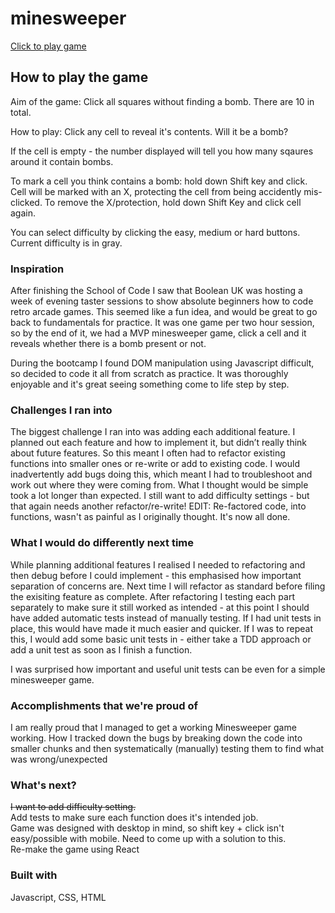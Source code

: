 # minesweeper

[Click to play game](https://minesweeper-omega-eight.vercel.app)

## How to play the game

Aim of the game:
Click all squares without finding a bomb. There are 10 in total.

How to play:
Click any cell to reveal it's contents. Will it be a bomb?

If the cell is empty - the number displayed will tell you how many sqaures around it contain bombs.

To mark a cell you think contains a bomb: hold down Shift key and click. Cell will be marked with an X, protecting the cell from being accidently mis-clicked. To remove the X/protection, hold down Shift Key and click cell again.

You can select difficulty by clicking the easy, medium or hard buttons. Current difficulty is in gray.

### Inspiration

After finishing the School of Code I saw that Boolean UK was hosting a week of evening taster sessions to show absolute beginners how to code retro arcade games. This seemed like a fun idea, and would be great to go back to fundamentals for practice. It was one game per two hour session, so by the end of it, we had a MVP minesweeper game, click a cell and it reveals whether there is a bomb present or not.

During the bootcamp I found DOM manipulation using Javascript difficult, so decided to code it all from scratch as practice. It was thoroughly enjoyable and it's great seeing something come to life step by step.

### Challenges I ran into

The biggest challenge I ran into was adding each additional feature. I planned out each feature and how to implement it, but didn’t really think about future features. So this meant I often had to refactor existing functions into smaller ones or re-write or add to existing code. I would inadvertently add bugs doing this, which meant I had to troubleshoot and work out where they were coming from. What I thought would be simple took a lot longer than expected. I still want to add difficulty settings - but that again needs another refactor/re-write! EDIT: Re-factored code, into functions, wasn't as painful as I originally thought. It's now all done.

### What I would do differently next time

While planning additional features I realised I needed to refactoring and then debug before I could implement - this emphasised how important separation of concerns are. Next time I will refactor as standard before filing the exisiting feature as complete.
After refactoring I testing each part separately to make sure it still worked as intended - at this point I should have added automatic tests instead of manually testing. If I had unit tests in place, this would have made it much easier and quicker. If I was to repeat this, I would add some basic unit tests in - either take a TDD approach or add a unit test as soon as I finish a function.

I was surprised how important and useful unit tests can be even for a simple minesweeper game.

### Accomplishments that we're proud of

I am really proud that I managed to get a working Minesweeper game working. How I tracked down the bugs by breaking down the code into smaller chunks and then systematically (manually) testing them to find what was wrong/unexpected

### What's next?

~~I want to add difficulty setting.~~ <br>
Add tests to make sure each function does it's intended job.<br>
Game was designed with desktop in mind, so shift key + click isn't easy/possible with mobile. Need to come up with a solution to this. <br>
Re-make the game using React<br>

### Built with

Javascript, CSS, HTML
